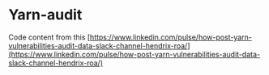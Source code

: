 # Yarn-audit

Code content from this [https://www.linkedin.com/pulse/how-post-yarn-vulnerabilities-audit-data-slack-channel-hendrix-roa/](https://www.linkedin.com/pulse/how-post-yarn-vulnerabilities-audit-data-slack-channel-hendrix-roa/)